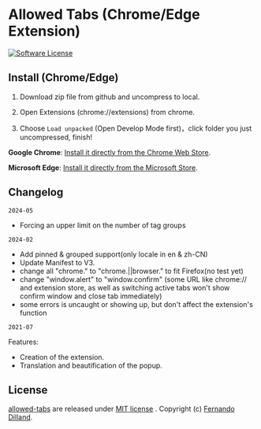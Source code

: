 # Allowed Tabs (Chrome/Edge Extension)

[![Software License](https://img.shields.io/badge/license-MIT-brightgreen.svg)](LICENSE)

## Install (Chrome/Edge)

1. Download zip file from github and uncompress to local.

2. Open Extensions (chrome://extensions) from chrome.

3. Choose `Load unpacked` (Open Develop Mode first)，click folder you just uncompressed, finish!

**Google Chrome**:
[Install it directly from the Chrome Web Store](https://chrome.google.com/webstore/detail/allowed-tabs/deglahadfhbjhkcphfhmanmjdmokhcaa).

**Microsoft Edge**:
[Install it directly from the Microsoft Store](https://microsoftedge.microsoft.com/addons/detail/bedgmdmofacooedgglodglabbelmekha).

## Changelog

`2024-05`
- Forcing an upper limit on the number of tag groups

`2024-02`
- Add pinned & grouped support(only locale in en & zh-CN)
- Update Manifest to V3.
- change all "chrome." to "chrome.||browser." to fit Firefox(no test yet)
- change "window.alert" to "window.confirm" (some URL like chrome:// and extension store, as well as switching active tabs won't show confirm window and close tab immediately)
- some errors is uncaught or showing up, but don't affect the extension's function

`2021-07`

Features:
- Creation of the extension.
- Translation and beautification of the popup.

## License

[allowed-tabs](https://github.com/fernandodilland/allowed-tabs/) are released under [MIT license](https://github.com/fernandodilland/allowed-tabs/blob/main/LICENSE) . Copyright (c) [Fernando Dilland](https://github.com/fernandodilland).
